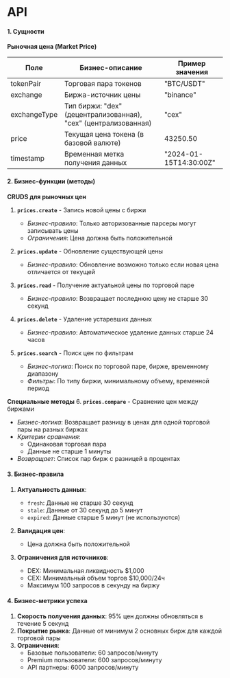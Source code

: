 # API

#### 1. Сущности
**Рыночная цена (Market Price)**

| Поле          | Бизнес-описание                               | Пример значения               |
|---------------|-----------------------------------------------|-------------------------------|
| tokenPair     | Торговая пара токенов                        | "BTC/USDT"                    |
| exchange      | Биржа-источник цены                          | "binance"                     |
| exchangeType  | Тип биржи: "dex" (децентрализованная), "cex" (централизованная) | "cex"            |
| price         | Текущая цена токена (в базовой валюте)       | 43250.50                      |
| timestamp     | Временная метка получения данных             | "2024-01-15T14:30:00Z"        |

#### 2. Бизнес-функции (методы)
**CRUDS для рыночных цен**
1. **`prices.create`** - Запись новой цены с биржи
   - *Бизнес-правило*: Только авторизованные парсеры могут записывать цены
   - *Ограничения*: Цена должна быть положительной

2. **`prices.update`** - Обновление существующей цены
   - *Бизнес-правило*: Обновление возможно только если новая цена отличается от текущей

3. **`prices.read`** - Получение актуальной цены по торговой паре
   - *Бизнес-правило*: Возвращает последнюю цену не старше 30 секунд

4. **`prices.delete`** - Удаление устаревших данных
   - *Бизнес-правило*: Автоматическое удаление данных старше 24 часов

5. **`prices.search`** - Поиск цен по фильтрам
   - *Бизнес-логика*: Поиск по торговой паре, бирже, временному диапазону
   - *Фильтры*: По типу биржи, минимальному объему, временной период

**Специальные методы**
6. **`prices.compare`** - Сравнение цен между биржами
   - *Бизнес-логика*: Возвращает разницу в ценах для одной торговой пары на разных биржах
   - *Критерии сравнения*:
      - Одинаковая торговая пара
      - Данные не старше 1 минуты
   - *Возвращает*: Список пар бирж с разницей в процентах

#### 3. Бизнес-правила
1. **Актуальность данных**:
   - `fresh`: Данные не старше 30 секунд
   - `stale`: Данные от 30 секунд до 5 минут
   - `expired`: Данные старше 5 минут (не используются)

2. **Валидация цен**:
   - Цена должна быть положительной

3. **Ограничения для источников**:
   - DEX: Минимальная ликвидность $1,000
   - CEX: Минимальный объем торгов $10,000/24ч
   - Максимум 100 запросов в секунду на биржу

#### 4. Бизнес-метрики успеха
1. **Скорость получения данных**: 95% цен должны обновляться в течение 5 секунд
2. **Покрытие рынка**: Данные от минимум 2 основных бирж для каждой торговой пары
3. **Ограничения**:
   - Базовые пользователи: 60 запросов/минуту
   - Premium пользователи: 600 запросов/минуту
   - API партнеры: 6000 запросов/минуту
